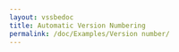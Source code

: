 ```yaml
---
layout: vssbedoc
title: Automatic Version Numbering
permalink: /doc/Examples/Version number/
---
```


